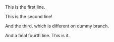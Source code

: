 This is the first line.

This is the second line!

And the third, which is different on dummy branch.

And a final fourth line. This is it.